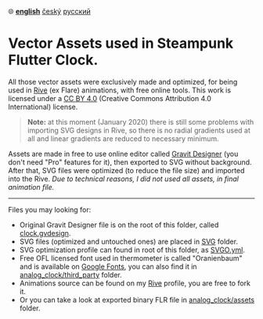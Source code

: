 ﻿:globe_with_meridians:  **<u>english</u>**	[český](README.cz.md)	[русский](README.ru.md)

# Vector Assets used in Steampunk Flutter Clock.

All those vector assets were exclusively made and optimized, for being used in [Rive](https://rive.app) (ex Flare) animations, with free online tools. This work is licensed under a [CC BY 4.0](https://creativecommons.org/licenses/by/4.0/) (Creative Commons Attribution 4.0 International) license.
> **Note:** at this moment (January 2020) there is still some problems with importing SVG designs in Rive, so there is no radial gradients used at all and linear gradients are reduced to necessary minimum.

Assets are made in free to use online editor called [Gravit Designer](https://www.designer.io/) (you don't need "Pro" features for it), then exported to SVG without background. After that, SVG files were optimized (to reduce the file size) and imported into the Rive. *Due to technical reasons, I did not used all assets, in final animation file.*

---
Files you may looking for:

* Original Gravit Designer file is on the root of this folder, called [clock.gvdesign](clock.gvdesign).
* SVG files (optimized and untouched ones) are placed in [SVG](./svg) folder.
* SVG optimization profile can found in root of this folder, as [SVGO.yml](svgo.yml).
* Free OFL licensed font used in thermometer is called "Oranienbaum" and is available on [Google Fonts](https://fonts.google.com/specimen/Oranienbaum), you can also find it in [analog_clock/third_party](../analog_clock/third_party/) folder.
* Animations source can be found on my [Rive](https://rive.app/a/tsinis) profile, you are free to fork it.
* Or you can take a look at exported binary FLR file in [analog_clock/assets](../analog_clock/assets/) folder.